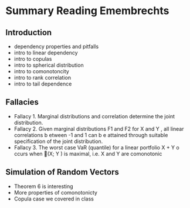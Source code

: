 # Summary Reading Emembrechts

## Introduction

- dependency properties and pitfalls
- intro to linear dependency
- intro to copulas
- intro to spherical distribution
- intro to comonotoncity
- intro to rank correlation
- intro to tail dependence

## Fallacies

- Fallacy 1. Marginal distributions and correlation determine the joint distribution.
- Fallacy 2. Given marginal distributions F1 and F2 for X and Y , all linear correlations b etween -1 and 1 can b e attained through suitable specification of the joint distribution.
- Fallacy 3. The worst case VaR (quantile) for a linear portfolio X + Y o ccurs when (X; Y ) is maximal, i.e. X and Y are comonotonic

## Simulation of Random Vectors

- Theorem 6 is interesting
- More properties of comonotonicty
- Copula case we covered in class
